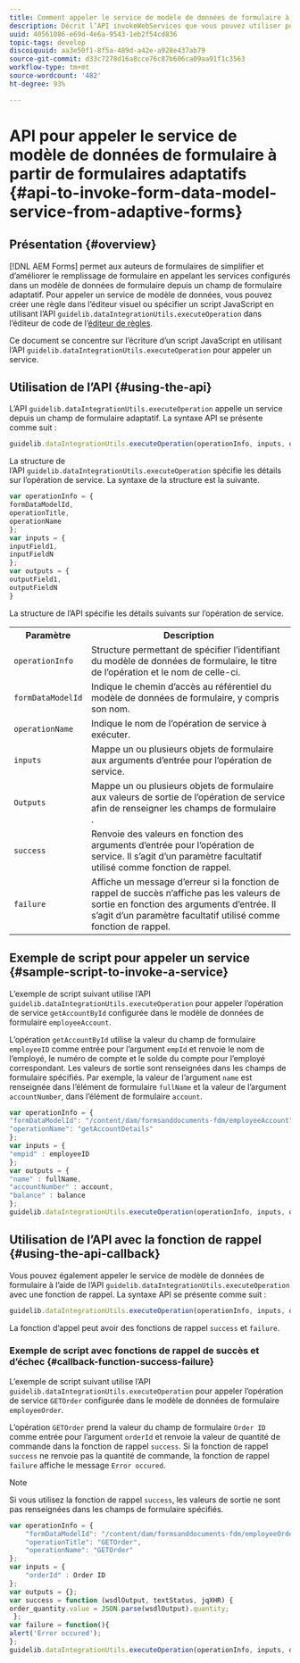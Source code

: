 ```yaml
---
title: Comment appeler le service de modèle de données de formulaire à partir de Forms adaptatif à l’aide d’API ?
description: Décrit l’API invokeWebServices que vous pouvez utiliser pour appeler les services web écrits en WSDL depuis un champ de formulaire adaptatif.
uuid: 40561086-e69d-4e6a-9543-1eb2f54cd836
topic-tags: develop
discoiquuid: aa3e50f1-8f5a-489d-a42e-a928e437ab79
source-git-commit: d33c7278d16a8cce76c87b606ca09aa91f1c3563
workflow-type: tm+mt
source-wordcount: '482'
ht-degree: 93%

---
```



# API pour appeler le service de modèle de données de formulaire à partir de formulaires adaptatifs {#api-to-invoke-form-data-model-service-from-adaptive-forms}

## Présentation {#overview}

[!DNL AEM Forms] permet aux auteurs de formulaires de simplifier et d’améliorer le remplissage de formulaire en appelant les services configurés dans un modèle de données de formulaire depuis un champ de formulaire adaptatif. Pour appeler un service de modèle de données, vous pouvez créer une règle dans l’éditeur visuel ou spécifier un script JavaScript en utilisant l’API `guidelib.dataIntegrationUtils.executeOperation` dans l’éditeur de code de l’[éditeur de règles](rule-editor.md).

Ce document se concentre sur l’écriture d’un script JavaScript en utilisant l’API `guidelib.dataIntegrationUtils.executeOperation` pour appeler un service.

## Utilisation de l’API {#using-the-api}

L’API `guidelib.dataIntegrationUtils.executeOperation` appelle un service depuis un champ de formulaire adaptatif. La syntaxe API se présente comme suit :

```javascript
guidelib.dataIntegrationUtils.executeOperation(operationInfo, inputs, outputs)
```

La structure de l’API `guidelib.dataIntegrationUtils.executeOperation` spécifie les détails sur l’opération de service. La syntaxe de la structure est la suivante.

```javascript
var operationInfo = {
formDataModelId,
operationTitle,
operationName
};
var inputs = {
inputField1,
inputFieldN
};
var outputs = {
outputField1,
outputFieldN
}
```

La structure de l’API spécifie les détails suivants sur l’opération de service.

<table>
 <tbody>
  <tr>
   <th>Paramètre</th>
   <th>Description</th>
  </tr>
  <tr>
   <td><code>operationInfo</code></td>
   <td>Structure permettant de spécifier l’identifiant du modèle de données de formulaire, le titre de l’opération et le nom de celle-ci.</td>
  </tr>
  <tr>
   <td><code>formDataModelId</code></td>
   <td>Indique le chemin d’accès au référentiel du modèle de données de formulaire, y compris son nom.</td>
  </tr>
  <tr>
   <td><code>operationName</code></td>
   <td>Indique le nom de l’opération de service à exécuter.</td>
  </tr>
  <tr>
   <td><code>inputs</code></td>
   <td>Mappe un ou plusieurs objets de formulaire aux arguments d’entrée pour l’opération de service.</td>
  </tr>
  <tr>
   <td><code>Outputs</code></td>
   <td>Mappe un ou plusieurs objets de formulaire aux valeurs de sortie de l’opération de service afin de renseigner les champs de formulaire<br />. </td>
  </tr>
  <tr>
   <td><code>success</code></td>
   <td>Renvoie des valeurs en fonction des arguments d’entrée pour l’opération de service. Il s’agit d’un paramètre facultatif utilisé comme fonction de rappel.<br /> </td>
  </tr>
  <tr>
   <td><code>failure</code></td>
   <td>Affiche un message d’erreur si la fonction de rappel de succès n’affiche pas les valeurs de sortie en fonction des arguments d’entrée. Il s’agit d’un paramètre facultatif utilisé comme fonction de rappel.<br /> </td>
  </tr>
 </tbody>
</table>

## Exemple de script pour appeler un service {#sample-script-to-invoke-a-service}

L’exemple de script suivant utilise l’API `guidelib.dataIntegrationUtils.executeOperation` pour appeler l’opération de service `getAccountById` configurée dans le modèle de données de formulaire `employeeAccount`.

L’opération `getAccountById` utilise la valeur du champ de formulaire `employeeID` comme entrée pour l’argument `empId` et renvoie le nom de l’employé, le numéro de compte et le solde du compte pour l’employé correspondant. Les valeurs de sortie sont renseignées dans les champs de formulaire spécifiés. Par exemple, la valeur de l’argument `name` est renseignée dans l’élément de formulaire `fullName` et la valeur de l’argument `accountNumber`, dans l’élément de formulaire `account`.

```javascript
var operationInfo = {
"formDataModelId": "/content/dam/formsanddocuments-fdm/employeeAccount",
"operationName": "getAccountDetails"
};
var inputs = {
"empid" : employeeID
};
var outputs = {
"name" : fullName,
"accountNumber" : account,
"balance" : balance
};
guidelib.dataIntegrationUtils.executeOperation(operationInfo, inputs, outputs);
```

## Utilisation de l’API avec la fonction de rappel {#using-the-api-callback}

Vous pouvez également appeler le service de modèle de données de formulaire à l’aide de l’API `guidelib.dataIntegrationUtils.executeOperation` avec une fonction de rappel. La syntaxe API se présente comme suit :

```javascript
guidelib.dataIntegrationUtils.executeOperation(operationInfo, inputs, outputs, callbackFunction)
```

La fonction d’appel peut avoir des fonctions de rappel `success` et `failure`.

### Exemple de script avec fonctions de rappel de succès et d’échec {#callback-function-success-failure}

L’exemple de script suivant utilise l’API `guidelib.dataIntegrationUtils.executeOperation` pour appeler l’opération de service `GETOrder` configurée dans le modèle de données de formulaire `employeeOrder`.

L’opération `GETOrder` prend la valeur du champ de formulaire `Order ID` comme entrée pour l’argument `orderId` et renvoie la valeur de quantité de commande dans la fonction de rappel `success`.  Si la fonction de rappel `success` ne renvoie pas la quantité de commande, la fonction de rappel `failure` affiche le message `Error occured`.

>[!NOTE]
>
> Si vous utilisez la fonction de rappel `success`, les valeurs de sortie ne sont pas renseignées dans les champs de formulaire spécifiés.

```javascript
var operationInfo = {
    "formDataModelId": "/content/dam/formsanddocuments-fdm/employeeOrder",
    "operationTitle": "GETOrder",
    "operationName": "GETOrder"
};
var inputs = {
    "orderId" : Order ID
};
var outputs = {};
var success = function (wsdlOutput, textStatus, jqXHR) {
order_quantity.value = JSON.parse(wsdlOutput).quantity;
 };
var failure = function(){
alert('Error occured');
};
guidelib.dataIntegrationUtils.executeOperation(operationInfo, inputs, outputs, success, failure);
```
